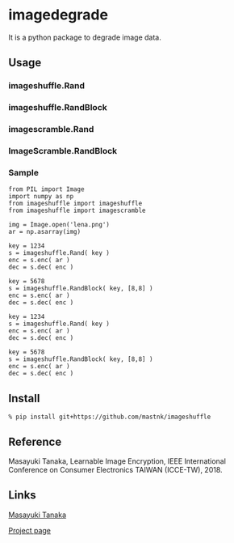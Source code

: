 imagedegrade
====

It is a python package to degrade image data.

## Usage

### imageshuffle.Rand

### imageshuffle.RandBlock

### imagescramble.Rand

### ImageScramble.RandBlock

### Sample

    from PIL import Image
    import numpy as np
    from imageshuffle import imageshuffle
    from imageshuffle import imagescramble
    
    img = Image.open('lena.png')
    ar = np.asarray(img)
    
    key = 1234
    s = imageshuffle.Rand( key )
    enc = s.enc( ar )
    dec = s.dec( enc )

    key = 5678
    s = imageshuffle.RandBlock( key, [8,8] )
    enc = s.enc( ar )
    dec = s.dec( enc )

    key = 1234
    s = imageshuffle.Rand( key )
    enc = s.enc( ar )
    dec = s.dec( enc )

    key = 5678
    s = imageshuffle.RandBlock( key, [8,8] )
    enc = s.enc( ar )
    dec = s.dec( enc )


## Install

`% pip install git+https://github.com/mastnk/imageshuffle`

## Reference

Masayuki Tanaka, Learnable Image Encryption, IEEE International Conference on Consumer Electronics TAIWAN (ICCE-TW), 2018.

## Links

[Masayuki Tanaka](https://github.com/mastnk)

[Project page](http://www.ok.sc.e.titech.ac.jp/~mtanaka/proj/imagescramble/)
